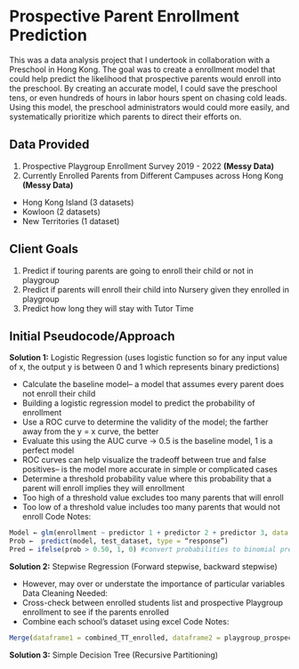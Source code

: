 # Prospective Parent Enrollment Prediction

This was a data analysis project that I undertook in collaboration with a Preschool in Hong Kong. The goal was to create a enrollment model that could help predict the likelihood that prospective parents would enroll into the preschool. By creating an accurate model, I could save the preschool tens, or even hundreds of hours in labor hours spent on chasing cold leads. Using this model, the preschool administrators would could more easily, and systematically prioritize which parents to direct their efforts on. 

## Data Provided  
1. Prospective Playgroup Enrollment Survey 2019 - 2022 **(Messy Data)**
2. Currently Enrolled Parents from Different Campuses across Hong Kong **(Messy Data)**
  * Hong Kong Island (3 datasets) 
  * Kowloon (2 datasets) 
  * New Territories (1 dataset) 

## Client Goals 
1. Predict if touring parents are going to enroll their child or not in playgroup 
2. Predict if parents will enroll their child into Nursery given they enrolled in playgroup
3. Predict how long they will stay with Tutor Time 

## Initial Pseudocode/Approach 

**Solution 1:** Logistic Regression (uses logistic function so for any input value of x, the output y is between 0 and 1 which represents binary predictions)   
  * Calculate the baseline model– a model that assumes every parent does not enroll their child
  * Building a logistic regression model to predict the probability of enrollment 
  * Use a ROC curve to determine the validity of the model; the farther away from the y = x curve, the better
  * Evaluate this using the AUC curve → 0.5 is the baseline model, 1 is a perfect model 
  * ROC curves can help visualize the tradeoff between true and false positives– is the model more accurate in simple or complicated cases 
  * Determine a threshold probability value where this probability that a parent will enroll implies they will enrollment
  * Too high of a threshold value excludes too many parents that will enroll 
  * Too low of a threshold value includes too many parents that would not enroll
Code Notes: 
``` R
Model ← glm(enrollment ~ predictor 1 + predictor 2 + predictor 3, data = dataset, family = “binomial)
Prob ←  predict(model, test_dataset, type = “response”)
Pred ← ifelse(prob > 0.50, 1, 0) #convert probabilities to binomial predictions/outcomes
```

**Solution 2:** Stepwise Regression (Forward stepwise, backward stepwise) 
  * However, may over or understate the importance of particular variables
Data Cleaning Needed: 
  * Cross-check between enrolled students list and prospective Playgroup enrollment to see if the parents enrolled 
  * Combine each school’s dataset using excel 
Code Notes: 
``` R
Merge(dataframe1 = combined_TT_enrolled, dataframe2 = playgroup_prospective, by = c(“email”, “name”)) #will output parents who enrolled from prospective playgroup survey 
```

**Solution 3:** Simple Decision Tree (Recursive Partitioning) 





